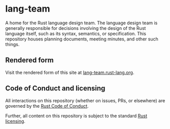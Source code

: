 # lang-team

A home for the Rust language design team. The language design team is
generally responsible for decisions involving the design of the Rust
language itself, such as its syntax, semantics, or specification. This
repository houses planning documents, meeting minutes, and other such
things.

## Rendered form

Visit the rendered form of this site at [lang-team.rust-lang.org](https://lang-team.rust-lang.org/).

## Code of Conduct and licensing

All interactions on this repository (whether on issues, PRs, or
elsewhere) are governed by the [Rust Code of
Conduct](CODE_OF_CONDUCT.md).

Further, all content on this repository is subject to the standard
[Rust](LICENSE-MIT) [licensing](LICENSE-APACHE).
